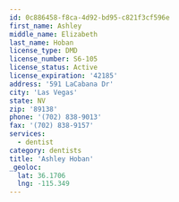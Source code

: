 ```yaml
---
id: 0c886458-f8ca-4d92-bd95-c821f3cf596e
first_name: Ashley
middle_name: Elizabeth
last_name: Hoban
license_type: DMD
license_number: S6-105
license_status: Active
license_expiration: '42185'
address: '591 LaCabana Dr'
city: 'Las Vegas'
state: NV
zip: '89138'
phone: '(702) 838-9013'
fax: '(702) 838-9157'
services:
  - dentist
category: dentists
title: 'Ashley Hoban'
_geoloc:
  lat: 36.1706
  lng: -115.349
---
```

